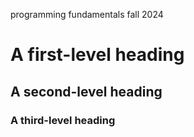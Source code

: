 programming fundamentals fall 2024
# A first-level heading
## A second-level heading
### A third-level heading
